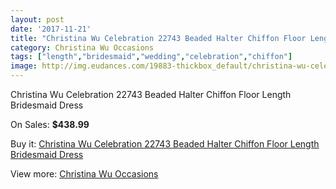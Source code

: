 ```yaml
---
layout: post
date: '2017-11-21'
title: "Christina Wu Celebration 22743 Beaded Halter Chiffon Floor Length Bridesmaid Dress"
category: Christina Wu Occasions
tags: ["length","bridesmaid","wedding","celebration","chiffon"]
image: http://img.eudances.com/19883-thickbox_default/christina-wu-celebration-22743-beaded-halter-chiffon-floor-length-bridesmaid-dress.jpg
---
```

Christina Wu Celebration 22743 Beaded Halter Chiffon Floor Length Bridesmaid Dress

On Sales: **$438.99**
<a href="https://www.eudances.com/en/christina-wu-occasions/5937-christina-wu-celebration-22743-beaded-halter-chiffon-floor-length-bridesmaid-dress.html"><amp-img layout="responsive" width="600" height="600" src="//img.eudances.com/19883-thickbox_default/christina-wu-celebration-22743-beaded-halter-chiffon-floor-length-bridesmaid-dress.jpg" alt="Christina Wu Celebration 22743 Beaded Halter Chiffon Floor Length Bridesmaid Dress 0" /></a>
<a href="https://www.eudances.com/en/christina-wu-occasions/5937-christina-wu-celebration-22743-beaded-halter-chiffon-floor-length-bridesmaid-dress.html"><amp-img layout="responsive" width="600" height="600" src="//img.eudances.com/19885-thickbox_default/christina-wu-celebration-22743-beaded-halter-chiffon-floor-length-bridesmaid-dress.jpg" alt="Christina Wu Celebration 22743 Beaded Halter Chiffon Floor Length Bridesmaid Dress 1" /></a>
<a href="https://www.eudances.com/en/christina-wu-occasions/5937-christina-wu-celebration-22743-beaded-halter-chiffon-floor-length-bridesmaid-dress.html"><amp-img layout="responsive" width="600" height="600" src="//img.eudances.com/19884-thickbox_default/christina-wu-celebration-22743-beaded-halter-chiffon-floor-length-bridesmaid-dress.jpg" alt="Christina Wu Celebration 22743 Beaded Halter Chiffon Floor Length Bridesmaid Dress 2" /></a>

Buy it: [Christina Wu Celebration 22743 Beaded Halter Chiffon Floor Length Bridesmaid Dress](https://www.eudances.com/en/christina-wu-occasions/5937-christina-wu-celebration-22743-beaded-halter-chiffon-floor-length-bridesmaid-dress.html "Christina Wu Celebration 22743 Beaded Halter Chiffon Floor Length Bridesmaid Dress")

View more: [Christina Wu Occasions](https://www.eudances.com/en/59-christina-wu-occasions "Christina Wu Occasions")
